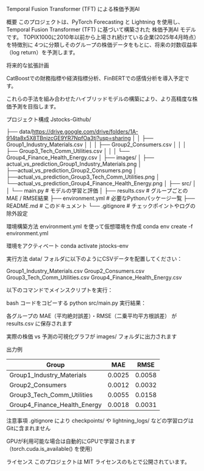 Temporal Fusion Transformer (TFT) による株価予測AI

概要
このプロジェクトは、PyTorch Forecasting と Lightning を使用し、
Temporal Fusion Transformer (TFT) に基づいて構築された 株価予測AI モデルです。
TOPIX1000に2010年以前から上場され続けている企業(2025年4月時点）を特徴別に
4つに分類しそのグループの株価データをもとに、将来の対数収益率（log return）を予測します。

将来的な拡張計画

CatBoostでの財務指標や経済指標分析、FinBERTでの感情分析を導入予定です。

これらの手法を組み合わせたハイブリッドモデルの構築により、より高精度な株価予測を目指します。


プロジェクト構成
Jstocks-Github/

├── data/https://drive.google.com/drive/folders/1A-914ta8x5X8TBnizcGE9YR7NpfOa3tj?usp=sharing
│
│   ├── Group1_Industry_Materials.csv
│   │
│   ├── Group2_Consumers.csv
│   │
│   ├── Group3_Tech_Comm_Utilities.csv
│   │
│   └── Group4_Finance_Health_Energy.csv
│
├── images/
│   ├── actual_vs_prediction_Group1_Industry_Materials.png
│   ├──actual_vs_prediction_Group2_Consumers.png
│   ├──actual_vs_prediction_Group3_Tech_Comm_Utilities.png
│   └──actual_vs_prediction_Group4_Finance_Health_Energy.png
│
├── src/
│
│   └── main.py                # モデルの学習と評価
│
├── results.csv                # グループごとのMAE / RMSE結果
├── environment.yml            # 必要なPythonパッケージ一覧
├── README.md                  # このドキュメント
└── .gitignore                 # チェックポイントやログの除外設定

環境構築方法
environment.yml を使って仮想環境を作成
conda env create -f environment.yml

環境をアクティベート
conda activate jstocks-env

実行方法
data/ フォルダに以下のようにCSVデータを配置してください：

Group1_Industry_Materials.csv
Group2_Consumers.csv
Group3_Tech_Comm_Utilities.csv
Group4_Finance_Health_Energy.csv

以下のコマンドでメインスクリプトを実行：

bash
コードをコピーする
python src/main.py
実行結果：

各グループの MAE（平均絶対誤差）・RMSE（二乗平均平方根誤差） が results.csv に保存されます

実際の株価 vs 予測の可視化グラフが images/ フォルダに出力されます

出力例

| Group                        | MAE    | RMSE   |
|-----------------------------|--------|--------|
| Group1_Industry_Materials   | 0.0025 | 0.0058 |
| Group2_Consumers            | 0.0012 | 0.0032 |
| Group3_Tech_Comm_Utilities  | 0.0055 | 0.0158 |
| Group4_Finance_Health_Energy| 0.0018 | 0.0031 |

注意事項
.gitignore により checkpoints/ や lightning_logs/ などの学習ログはGitに含まれません

GPUが利用可能な場合は自動的にGPUで学習されます（torch.cuda.is_available() を使用）

ライセンス
このプロジェクトは MIT ライセンスのもとで公開されています。
